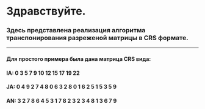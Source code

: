 # Здравствуйте. 
### Здесь представлена реализация алгоритма транспонирования разреженой матрицы в CRS формате.
_________________________
#### Для простого примера была дана матрица CRS вида:
#### IA: 0 3 5 7 9 10 12 15 17 19 22
#### JA: 0 4 9 2 7 4 8 0 6 3 2 8 0 1 6 2 5 1 5 3 5 9
#### AN: 3 2 7 8 6 4 5 3 1 7 8 2 3 2 3 4 8 1 3 6 7 9 
